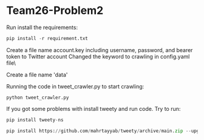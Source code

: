 # Team26-Problem2

Run install the requirements: 
```python
pip install -r requirement.txt
```
Create a file name account.key including username, password, and bearer token to Twitter account
Changed the keyword to crawling in config.yaml file\

Create a file name 'data'

Running the code in tweet_crawler.py to start crawling:
```
python tweet_crawler.py
```
If you got some problems with install tweety and run code. Try to run:

```python
pip install tweety-ns
```
```python
pip install https://github.com/mahrtayyab/tweety/archive/main.zip --upgrade
```
